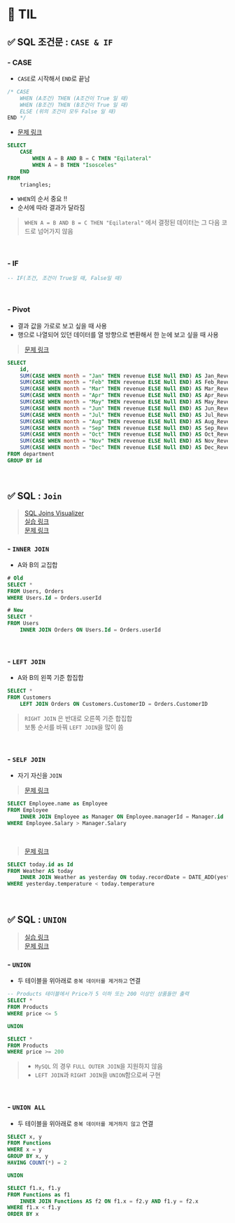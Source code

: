 # 🦁 TIL



## ✅ SQL 조건문 : `CASE & IF`
### - CASE
* `CASE`로 시작해서 `END`로 끝남
```sql
/* CASE
    WHEN (A조건) THEN (A조건이 True 일 때)
    WHEN (B조건) THEN (B조건이 True 일 때)
    ELSE (위의 조건이 모두 False 일 때)
END */
```

* [문제 링크](https://www.hackerrank.com/challenges/what-type-of-triangle/problem?h_r=internal-search)

```sql
SELECT 
    CASE
        WHEN A = B AND B = C THEN "Eqilateral"
        WHEN A = B THEN "Isosceles"
    END
FROM 
    triangles;
```
* `WHEN`의 순서 중요 ‼ <br>
* 순서에 따라 결과가 달라짐
> `WHEN A = B AND B = C THEN "Eqilateral"` 에서 결정된 데이터는 그 다음 코드로 넘어가지 않음

<br>


### - IF
```sql
-- IF(조건, 조건이 True일 때, False일 때)
```

<br>



### - Pivot 
* 결과 값을 가로로 보고 싶을 때 사용
* 행으로 나열되어 있던 데이터를 열 방향으로 변환해서 한 눈에 보고 싶을 때 사용
> [문제 링크](https://leetcode.com/problems/reformat-department-table/submissions/)

```sql
SELECT
    id, 
    SUM(CASE WHEN month = "Jan" THEN revenue ELSE Null END) AS Jan_Revenue,
    SUM(CASE WHEN month = "Feb" THEN revenue ELSE Null END) AS Feb_Revenue,
    SUM(CASE WHEN month = "Mar" THEN revenue ELSE Null END) AS Mar_Revenue,
    SUM(CASE WHEN month = "Apr" THEN revenue ELSE Null END) AS Apr_Revenue,
    SUM(CASE WHEN month = "May" THEN revenue ELSE Null END) AS May_Revenue,
    SUM(CASE WHEN month = "Jun" THEN revenue ELSE Null END) AS Jun_Revenue,
    SUM(CASE WHEN month = "Jul" THEN revenue ELSE Null END) AS Jul_Revenue,
    SUM(CASE WHEN month = "Aug" THEN revenue ELSE Null END) AS Aug_Revenue,
    SUM(CASE WHEN month = "Sep" THEN revenue ELSE Null END) AS Sep_Revenue,
    SUM(CASE WHEN month = "Oct" THEN revenue ELSE Null END) AS Oct_Revenue,
    SUM(CASE WHEN month = "Nov" THEN revenue ELSE Null END) AS Nov_Revenue,
    SUM(CASE WHEN month = "Dec" THEN revenue ELSE Null END) AS Dec_Revenue
FROM department
GROUP BY id
```

<br>

## ✅ SQL : `Join`
> [SQL Joins Visualizer](https://sql-joins.leopard.in.ua/) <br>
> [실습 링크](https://www.w3schools.com/sql/trysql.asp?filename=trysql_select_all) <br>
> [문제 링크](https://www.hackerrank.com/challenges/african-cities/problem?h_r=internal-search)

### - `INNER JOIN`
* A와 B의 교집합
```sql
# Old
SELECT *
FROM Users, Orders
WHERE Users.Id = Orders.userId

# New
SELECT *
FROM Users
    INNER JOIN Orders ON Users.Id = Orders.userId
```



<br>

### - `LEFT JOIN`
* A와 B의 왼쪽 기준 합집합
```sql
SELECT * 
FROM Customers
	LEFT JOIN Orders ON Customers.CustomerID = Orders.CustomerID
```

> `RIGHT JOIN` 은 반대로 오른쪽 기준 합집합 <br>
> 보통 순서를 바꿔 `LEFT JOIN`을 많이 씀




<br>

### - `SELF JOIN`

* 자기 자신을 `JOIN`
> [문제 링크](https://leetcode.com/problems/employees-earning-more-than-their-managers/submissions/)

```sql
SELECT Employee.name as Employee
FROM Employee
    INNER JOIN Employee as Manager ON Employee.managerId = Manager.id
WHERE Employee.Salary > Manager.Salary
```
<br>

> [문제 링크](https://leetcode.com/problems/rising-temperature/submissions/)
```sql
SELECT today.id as Id
FROM Weather AS today
    INNER JOIN Weather as yesterday ON today.recordDate = DATE_ADD(yesterday.recordDate, INTERVAL 1 DAY)
WHERE yesterday.temperature < today.temperature
```



<br>

## ✅ SQL : `UNION`
> [실습 링크](https://www.w3schools.com/sql/trysql.asp?filename=trysql_select_where) <br>
> [문제 링크](https://www.hackerrank.com/challenges/symmetric-pairs/problem?h_r=internal-search)


### - `UNION` 
* 두 테이블을 위아래로 `중복 데이터를 제거하고` 연결

```sql
-- Products 테이블에서 Price가 5 이하 또는 200 이상인 상품들만 출력
SELECT *
FROM Products
WHERE price <= 5

UNION

SELECT *
FROM Products
WHERE price >= 200
```

> * `MySQL` 의 경우 `FULL OUTER JOIN`을 지원하지 않음
> * `LEFT JOIN`과 `RIGHT JOIN`을 `UNION`함으로써 구현


<br>

### - `UNION ALL`
* 두 테이블을 위아래로 `중복 데이터를 제거하지 않고` 연결



```sql
SELECT x, y
FROM Functions
WHERE x = y
GROUP BY x, y
HAVING COUNT(*) = 2

UNION

SELECT f1.x, f1.y
FROM Functions as f1
    INNER JOIN Functions AS f2 ON f1.x = f2.y AND f1.y = f2.x 
WHERE f1.x < f1.y
ORDER BY x
```


